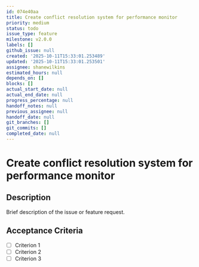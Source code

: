 ```yaml
---
id: 074e40aa
title: Create conflict resolution system for performance monitor
priority: medium
status: todo
issue_type: feature
milestone: v2.0.0
labels: []
github_issue: null
created: '2025-10-11T15:33:01.253489'
updated: '2025-10-11T15:33:01.253501'
assignee: shanewilkins
estimated_hours: null
depends_on: []
blocks: []
actual_start_date: null
actual_end_date: null
progress_percentage: null
handoff_notes: null
previous_assignee: null
handoff_date: null
git_branches: []
git_commits: []
completed_date: null
---
```


# Create conflict resolution system for performance monitor

## Description

Brief description of the issue or feature request.

## Acceptance Criteria

- [ ] Criterion 1
- [ ] Criterion 2
- [ ] Criterion 3